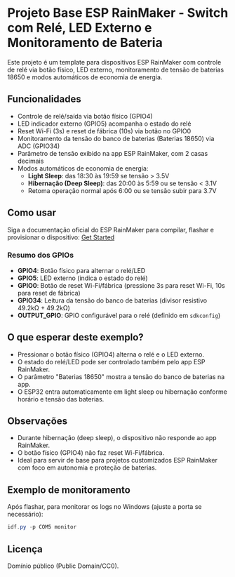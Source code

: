 # Projeto Base ESP RainMaker - Switch com Relé, LED Externo e Monitoramento de Bateria

Este projeto é um template para dispositivos ESP RainMaker com controle de relé via botão físico, LED externo, monitoramento de tensão de baterias 18650 e modos automáticos de economia de energia.

## Funcionalidades
- Controle de relé/saída via botão físico (GPIO4)
- LED indicador externo (GPIO5) acompanha o estado do relé
- Reset Wi-Fi (3s) e reset de fábrica (10s) via botão no GPIO0
- Monitoramento da tensão do banco de baterias (Baterias 18650) via ADC (GPIO34)
- Parâmetro de tensão exibido na app ESP RainMaker, com 2 casas decimais
- Modos automáticos de economia de energia:
  - **Light Sleep**: das 18:30 às 19:59 se tensão > 3.5V
  - **Hibernação (Deep Sleep)**: das 20:00 às 5:59 ou se tensão < 3.1V
  - Retoma operação normal após 6:00 ou se tensão subir para 3.7V

## Como usar
Siga a documentação oficial do ESP RainMaker para compilar, flashar e provisionar o dispositivo: [Get Started](https://rainmaker.espressif.com/docs/get-started.html)

### Resumo dos GPIOs
- **GPIO4**: Botão físico para alternar o relé/LED
- **GPIO5**: LED externo (indica o estado do relé)
- **GPIO0**: Botão de reset Wi-Fi/fábrica (pressione 3s para reset Wi-Fi, 10s para reset de fábrica)
- **GPIO34**: Leitura da tensão do banco de baterias (divisor resistivo 49.2kΩ + 49.2kΩ)
- **OUTPUT_GPIO**: GPIO configurável para o relé (definido em `sdkconfig`)

## O que esperar deste exemplo?
- Pressionar o botão físico (GPIO4) alterna o relé e o LED externo.
- O estado do relé/LED pode ser controlado também pelo app ESP RainMaker.
- O parâmetro "Baterias 18650" mostra a tensão do banco de baterias na app.
- O ESP32 entra automaticamente em light sleep ou hibernação conforme horário e tensão das baterias.

## Observações
- Durante hibernação (deep sleep), o dispositivo não responde ao app RainMaker.
- O botão físico (GPIO4) não faz reset Wi-Fi/fábrica.
- Ideal para servir de base para projetos customizados ESP RainMaker com foco em autonomia e proteção de baterias.

## Exemplo de monitoramento
Após flashar, para monitorar os logs no Windows (ajuste a porta se necessário):

```powershell
idf.py -p COM5 monitor
```

## Licença
Domínio público (Public Domain/CC0).
